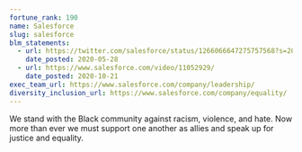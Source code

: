 ```yaml
---
fortune_rank: 190
name: Salesforce
slug: salesforce
blm_statements:
  - url: https://twitter.com/salesforce/status/1266066647275757568?s=20
    date_posted: 2020-05-28
  - url: https://www.salesforce.com/video/11052929/
    date_posted: 2020-10-21
exec_team_url: https://www.salesforce.com/company/leadership/
diversity_inclusion_url: https://www.salesforce.com/company/equality/
---
```


We stand with the Black community against racism, violence, and hate. Now more than ever we must support one another as allies and speak up for justice and equality.
